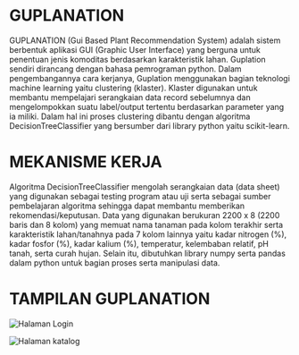 # GUPLANATION #
GUPLANATION (Gui Based Plant Recommendation System) adalah sistem berbentuk aplikasi GUI (Graphic User Interface) yang berguna untuk penentuan jenis komoditas berdasarkan karakteristik lahan. Guplation sendiri dirancang dengan bahasa pemrograman python. Dalam pengembangannya cara kerjanya, Guplation menggunakan bagian teknologi machine learning yaitu clustering (klaster). Klaster digunakan untuk membantu mempelajari serangkaian data record sebelumnya dan mengelompokkan suatu label/output tertentu berdasarkan parameter yang ia miliki. Dalam hal ini proses clustering dibantu dengan algoritma DecisionTreeClassifier yang bersumber dari library python yaitu scikit-learn.

# MEKANISME KERJA #
Algoritma DecisionTreeClassifier mengolah serangkaian data (data sheet) yang digunakan sebagai testing program atau uji serta sebagai sumber pembelajaran algoritma sehingga dapat membantu memberikan rekomendasi/keputusan. Data yang digunakan berukuran 2200 x 8 (2200 baris dan 8 kolom) yang memuat nama tanaman pada kolom terakhir serta karakteristik lahan/tanahnya pada 7 kolom lainnya yaitu kadar nitrogen (%), kadar fosfor (%), kadar kalium (%), temperatur, kelembaban relatif, pH tanah, serta curah hujan. Selain itu, dibutuhkan library numpy serta pandas dalam python untuk bagian proses serta manipulasi data. 

# TAMPILAN GUPLANATION #
![Halaman Login](https://github.com/paresqmd/GUPLANATION-/assets/143917694/e6f57942-bdac-4050-88db-6c0cc72328d7)

![Halaman katalog](https://github.com/paresqmd/GUPLANATION-/assets/143917694/2121f4e6-79b3-4165-8b52-93419581402e)
